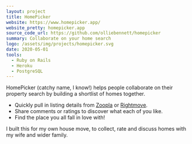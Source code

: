 ```yaml
---
layout: project
title: HomePicker
website: https://www.homepicker.app/
website_pretty: homepicker.app
source_code_url: https://github.com/olliebennett/homepicker
summary: Collaborate on your home search
logo: /assets/img/projects/homepicker.svg
date: 2020-05-01
tools:
  - Ruby on Rails
  - Heroku
  - PostgreSQL
---
```


HomePicker (catchy name, I know!) helps people collaborate on their property search
by building a shortlist of homes together.

- Quickly pull in listing details from [Zoopla](https://www.zoopla.co.uk/) or [Rightmove](https://www.rightmove.co.uk/).
- Share comments or ratings to discover what each of you like.
- Find the place you all fall in love with!

I built this for my own house move, to collect, rate and discuss homes with my wife and wider family.
